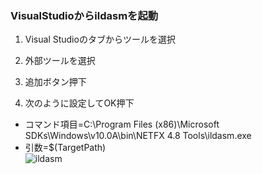 ### VisualStudioからildasmを起動

1. Visual Studioのタブからツールを選択

2. 外部ツールを選択

3. 追加ボタン押下

4. 次のように設定してOK押下  
* コマンド項目=C:\Program Files (x86)\Microsoft SDKs\Windows\v10.0A\bin\NETFX 4.8 Tools\ildasm.exe  
* 引数=$(TargetPath)  
![ildasm](https://user-images.githubusercontent.com/49807271/161976902-92789a74-caca-4989-9726-e3aea3db9454.jpg)
